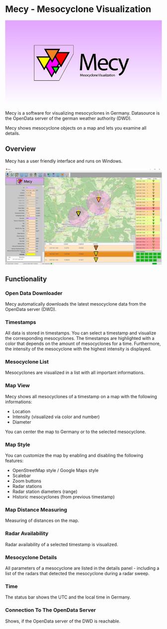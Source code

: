 # Mecy - Mesocyclone Visualization
![Header Image](Resources/Readme_Images/Header_Image.jpg)

Mecy is a software for visualizing mesocyclones in Germany. Datasource is the OpenData server of the german weather authority (DWD).

Mecy shows mesocyclone objects on a map and lets you examine all details.

## Overview
Mecy has a user friendly interface and runs on Windows.

![Mecy Application](Resources/Readme_Images/mecy_application.jpg)

## Functionality
### Open Data Downloader
Mecy automatically downloads the latest mesocyclone data from the OpenData server (DWD).

### Timestamps
All data is stored in timestamps. You can select a timestamp and visualize the corresponding mesocyclones. The timestamps are highlighted with a color that depends on the amount of mesocyclones for a time. Furthermore, the intensity of the mesocyclone with the highest intensity is displayed.

### Mesocyclone List
Mesocyclones are visualized in a list with all important informations.

### Map View
Mecy shows all mesocyclones of a timestamp on a map with the following informations:
- Location
- Intensity (visualized via color and number)
- Diameter

You can center the map to Germany or to the selected mesocyclone.

### Map Style
You can customize the map by enabling and disabling the following features:
- OpenStreetMap style / Google Maps style
- Scalebar
- Zoom buttons
- Radar stations
- Radar station diameters (range)
- Historic mesocyclones (from previous timestamp)

### Map Distance Measuring
Measuring of distances on the map.

### Radar Availability
Radar availability of a selected timestamp is visualized.

### Mesocyclone Details
All parameters of a mesocyclone are listed in the details panel - including a list of the radars that detected the mesocyclone during a radar sweep.

### Time
The status bar shows the UTC and the local time in Germany.

### Connection To The OpenData Server
Shows, if the OpenData server of the DWD is reachable.